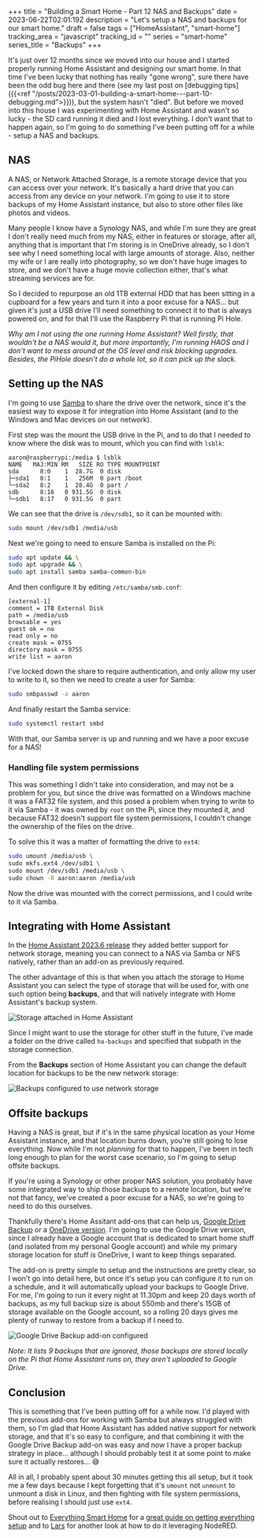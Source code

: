 +++
title = "Building a Smart Home - Part 12 NAS and Backups"
date = 2023-06-22T02:01:19Z
description = "Let's setup a NAS and backups for our smart home."
draft = false
tags = ["HomeAssistant", "smart-home"]
tracking_area = "javascript"
tracking_id = ""
series = "smart-home"
series_title = "Backups"
+++

It's just over 12 months since we moved into our house and I started properly running Home Assistant and designing our smart home. In that time I've been lucky that nothing has really "gone wrong", sure there have been the odd bug here and there (see my last post on [debugging tips]({{<ref "/posts/2023-03-01-building-a-smart-home---part-10-debugging.md">}})), but the system hasn't "died". But before we moved into this house I was experimenting with Home Assistant and wasn't so lucky - the SD card running it died and I lost everything. I don't want that to happen again, so I'm going to do something I've been putting off for a while - setup a NAS and backups.

## NAS

A NAS, or Network Attached Storage, is a remote storage device that you can access over your network. It's basically a hard drive that you can access from any device on your network. I'm going to use it to store backups of my Home Assistant instance, but also to store other files like photos and videos.

Many people I know have a Synology NAS, and while I'm sure they are great I don't really need much from my NAS, either in features or storage, after all, anything that is important that I'm storing is in OneDrive already, so I don't see why I need something local with large amounts of storage. Also, neither my wife or I are really into photography, so we don't have huge images to store, and we don't have a huge movie collection either, that's what streaming services are for.

So I decided to repurpose an old 1TB external HDD that has been sitting in a cupboard for a few years and turn it into a poor excuse for a NAS... but given it's just a USB drive I'll need something to connect it to that is always powered on, and for that I'll use the Raspberry Pi that is running Pi Hole.

_Why am I not using the one running Home Assistant? Well firstly, that wouldn't be a NAS would it, but more importantly, I'm running HAOS and I don't want to mess around at the OS level and risk blocking upgrades. Besides, the PiHole doesn't do a whole lot, so it can pick up the slack._

## Setting up the NAS

I'm going to use [Samba](https://www.samba.org/) to share the drive over the network, since it's the easiest way to expose it for integration into Home Assistant (and to the Windows and Mac devices on our network).

First step was the mount the USB drive in the Pi, and to do that I needed to know where the disk was to mount, which you can find with `lsblk`:

```
aaron@raspberrypi:/media $ lsblk
NAME   MAJ:MIN RM   SIZE RO TYPE MOUNTPOINT
sda      8:0    1  28.7G  0 disk
├─sda1   8:1    1   256M  0 part /boot
└─sda2   8:2    1  28.4G  0 part /
sdb      8:16   0 931.5G  0 disk
└─sdb1   8:17   0 931.5G  0 part
```

We can see that the drive is `/dev/sdb1`, so it can be mounted with:

```bash
sudo mount /dev/sdb1 /media/usb
```

Next we're going to need to ensure Samba is installed on the Pi:

```bash
sudo apt update && \
sudo apt upgrade && \
sudo apt install samba samba-common-bin
```

And then configure it by editing `/etc/samba/smb.conf`:

```
[external-1]
comment = 1TB External Disk
path = /media/usb
browsable = yes
guest ok = no
read only = no
create mask = 0755
directory mask = 0755
write list = aaron
```

I've locked down the share to require authentication, and only allow my user to write to it, so then we need to create a user for Samba:

```bash
sudo smbpasswd -a aaron
```

And finally restart the Samba service:

```bash
sudo systemctl restart smbd
```

With that, our Samba server is up and running and we have a poor excuse for a NAS!

### Handling file system permissions

This was something I didn't take into consideration, and may not be a problem for you, but since the drive was formatted on a Windows machine it was a FAT32 file system, and this posed a problem when trying to write to it via Samba - it was owned by `root` on the Pi, since they mounted it, and because FAT32 doesn't support file system permissions, I couldn't change the ownership of the files on the drive.

To solve this it was a matter of formatting the drive to `ext4`:

```bash
sudo umount /media/usb \
sudo mkfs.ext4 /dev/sdb1 \
sudo mount /dev/sdb1 /media/usb \
sudo chown -R aaron:aaron /media/usb
```

Now the drive was mounted with the correct permissions, and I could write to it via Samba.

## Integrating with Home Assistant

In the [Home Assistant 2023.6 release](https://www.home-assistant.io/blog/2023/06/07/release-20236/#connect-and-use-your-existing-network-storage) they added better support for network storage, meaning you can connect to a NAS via Samba or NFS natively, rather than an add-on as previously required.

The other advantage of this is that when you attach the storage to Home Assistant you can select the type of storage that will be used for, with one such option being **backups**, and that will natively integrate with Home Assistant's backup system.

![Storage attached in Home Assistant](/images/2023-06-22-building-a-smart-home---part-12-nas-and-backups/storage.png)

Since I might want to use the storage for other stuff in the future, I've made a folder on the drive called `ha-backups` and specified that subpath in the storage connection.

From the **Backups** section of Home Assistant you can change the default location for backups to be the new network storage:

![Backups configured to use network storage](/images/2023-06-22-building-a-smart-home---part-12-nas-and-backups/backup-location.png)

## Offsite backups

Having a NAS is great, but if it's in the same physical location as your Home Assistant instance, and that location burns down, you're still going to lose everything. Now while I'm not _planning_ for that to happen, I've been in tech long enough to plan for the worst case scenario, so I'm going to setup offsite backups.

If you're using a Synology or other proper NAS solution, you probably have some integrated way to ship those backups to a remote location, but we're not that fancy, we've created a poor excuse for a NAS, so we're going to need to do this ourselves.

Thankfully there's Home Assitant add-ons that can help us, [Google Drive Backup](https://github.com/sabeechen/hassio-google-drive-backup) or a [OneDrive version](https://github.com/lavinir/hassio-onedrive-backup). I'm going to use the Google Drive version, since I already have a Google account that is dedicated to smart home stuff (and isolated from my personal Google account) and while my primary storage location for stuff _is_ OneDrive, I want to keep things separated.

The add-on is pretty simple to setup and the instructions are pretty clear, so I won't go into detail here, but once it's setup you can configure it to run on a schedule, and it will automatically upload your backups to Google Drive. For me, I'm going to run it every night at 11.30pm and keep 20 days worth of backups, as my full backup size is about 550mb and there's 15GB of storage available on the Google account, so a rolling 20 days gives me plenty of runway to restore from a backup if I need to.

![Google Drive Backup add-on configured](/images/2023-06-22-building-a-smart-home---part-12-nas-and-backups/google-drive-backup.png)

_Note: It lists 9 backups that are ignored, those backups are stored locally on the Pi that Home Assistant runs on, they aren't uploaded to Google Drive._

## Conclusion

This is something that I've been putting off for a while now. I'd played with the previous add-ons for working with Samba but always struggled with them, so I'm glad that Home Assistant has added native support for network storage, and that it's so easy to configure, and that combining it with the Google Drive Backup add-on was easy and now I have a proper backup strategy in place... although I should probably test it at some point to make sure it actually restores... 😅

All in all, I probably spent about 30 minutes getting this all setup, but it took me a few days because I kept forgetting that it's `umount` not `unmount` to unmount a disk in Linux, and then fighting with file system permissions, before realising I should just use `ext4`.

Shout out to [Everything Smart Home](https://www.youtube.com/@EverythingSmartHome) for a [great guide on getting everything setup](https://www.youtube.com/watch?v=MTlkjVrpo-o) and to [Lars](https://youtu.be/gVOYGcJFVLU) for another look at how to do it leveraging NodeRED.
